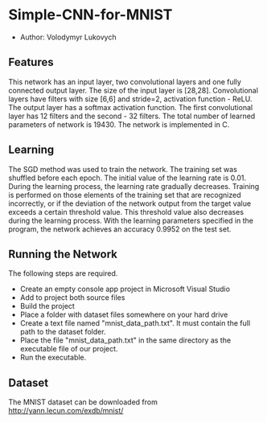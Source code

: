 # Simple-CNN-for-MNIST
* Author: Volodymyr Lukovych

## Features
This network has an input layer, two convolutional layers and one fully connected output layer. The size of the input layer is [28,28]. Convolutional layers have filters with size [6,6] and stride=2, activation function - ReLU.
The output layer has a softmax activation function. The first convolutional layer has 12 filters and the second - 32 filters. The total number of learned parameters of network is 19430.
The network is implemented in C.

## Learning
The SGD method was used to train the network. The training set was shuffled before each epoch. The initial value of the learning rate is 0.01. During the learning process, the learning rate gradually decreases. 
Training is performed on those elements of the training set that are recognized incorrectly, or if the deviation of the network output from the target value exceeds a certain threshold value. 
This threshold value also decreases during the learning process. With the learning parameters specified in the program, the network achieves an accuracy 0.9952 on the test set.

## Running the Network
The following steps are required.
- Create an empty console app project in Microsoft Visual Studio
- Add to project both source files
- Build the project
- Place a folder with dataset files somewhere on your hard drive
- Create a text file named "mnist_data_path.txt". It must contain the full path to the dataset folder.
- Place the file "mnist_data_path.txt" in the same directory as the executable file of our project.
- Run the executable.

## Dataset
The MNIST dataset can be downloaded from http://yann.lecun.com/exdb/mnist/
